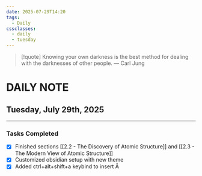 ```yaml
---
date: 2025-07-29T14:20
tags:
  - Daily
cssclasses:
  - daily
  - tuesday
---
```




> [!quote] Knowing your own darkness is the best method for dealing with the darknesses of other people.
> — Carl Jung
# DAILY NOTE  
## Tuesday, July 29th, 2025  
***  
### Tasks Completed
- [x] Finished sections [[2.2 - The Discovery of Atomic Structure]] and [[2.3 - The Modern View of Atomic Structure]]
- [x] Customized obsidian setup with new theme
- [x] Added ctrl+alt+shift+a keybind to insert Å